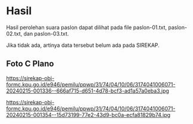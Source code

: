 # Hasil

Hasil perolehan suara paslon dapat dilihat pada file paslon-01.txt, paslon-02.txt, dan paslon-03.txt.

Jika tidak ada, artinya data tersebut belum ada pada SIREKAP.

## Foto C Plano

https://sirekap-obj-formc.kpu.go.id/e946/pemilu/ppwp/31/74/04/10/06/3174041006071-20240215-001336--666af715-d651-4d78-bcf3-ad1a57a0eba3.jpg

https://sirekap-obj-formc.kpu.go.id/e946/pemilu/ppwp/31/74/04/10/06/3174041006071-20240215-001354--15d73199-77e2-43d9-bc0a-ecfa81829b74.jpg
